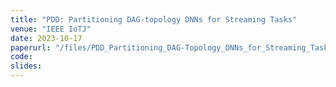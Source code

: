 ```yaml
---
title: "PDD: Partitioning DAG-topology DNNs for Streaming Tasks"
venue: "IEEE IoTJ"
date: 2023-10-17
paperurl: "/files/PDD_Partitioning_DAG-Topology_DNNs_for_Streaming_Tasks.pdf"
code: 
slides: 
---
```

